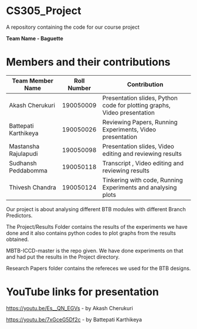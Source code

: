 # CS305_Project
A repository containing the code for our course project

**Team Name - Baguette**
# Members and their contributions
 Team Member Name | Roll Number | Contribution 
 ---  | --- | ---
Akash Cherukuri | 190050009 | Presentation slides, Python code for plotting graphs, Video presentation
Battepati Karthikeya | 190050026 | Reviewing Papers, Running Experiments, Video presentation
Mastansha Rajulapudi |  190050098 | Presentation slides, Video editing and reviewing results
Sudhansh Peddabomma | 190050118 | Transcript , Video editing and reviewing results
Thivesh Chandra | 190050124 | Tinkering with code, Running Experiments and analysing plots


Our project is about analysing different BTB modules with different Branch Predictors.

The Project/Results Folder contains the results of the experiments we have done and it also contains python codes to plot graphs from the results obtained.

MBTB-ICCD-master is the repo given. We have done experiments on that and had put the results in the Project directory.

Research Papers folder contains the refereces we used for the BTB designs.

# YouTube links for presentation
https://youtu.be/Es__QN_EGVs - by Akash Cherukuri

https://youtu.be/7xGceG5Df2c - by Battepati Karthikeya
